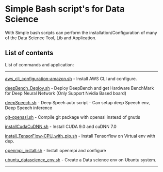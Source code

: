 # Simple Bash script's for Data Science

With Simple bash scripts can perform the installation/Configuration of many of the Data Science Tool, Lib and Application.

## List of contents

List of commands and application:

---
[aws_cli_configuration-amazon.sh](https://github.com/nullbyte91/Simple-Sh-DataScience/blob/master/aws_cli_configuration-amazon.sh) - Install AWS CLI and configure.

[deepBench_Deploy.sh](https://github.com/nullbyte91/Simple-Sh-DataScience/blob/master/deepBench_Deploy.sh) - Deploy DeepBench and get Hardware BenchMark for Deep Neural Network (Only Support Nvidia Based board)

[deepSpeech.sh](https://github.com/nullbyte91/Simple-Sh-DataScience/blob/master/deepSpeech.sh) - Deep Speeh auto script - Can setup deep Speech env, Deep Speech inference

[git-openssl.sh](https://github.com/nullbyte91/Simple-Sh-DataScience/blob/master/git-openssl.sh) - Compile git package with openssl instead of gnutls

[installCudaCuDNN.sh](https://github.com/nullbyte91/Simple-Sh-DataScience/blob/master/installCudaCuDNN.sh) - Install CUDA 9.0 and cuDNN 7.0

[install_TensorFlow-CPU_with_pip.sh](https://github.com/nullbyte91/Simple-Sh-DataScience/blob/master/install_TensorFlow-CPU_with_pip.sh) - Install Tensorflow on Virtual env with dep.

[openmpi_install.sh](https://github.com/nullbyte91/Simple-Sh-DataScience/blob/master/openmpi_install.sh) - Install openmpi and configure

[ubuntu_datascience_env.sh](https://github.com/nullbyte91/Simple-Sh-DataScience/blob/master/ubuntu_datascience_env.sh) - Create a Data science env on Ubuntu system.

---